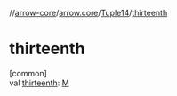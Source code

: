 //[arrow-core](../../../index.md)/[arrow.core](../index.md)/[Tuple14](index.md)/[thirteenth](thirteenth.md)

# thirteenth

[common]\
val [thirteenth](thirteenth.md): [M](index.md)
